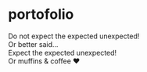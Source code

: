 # portofolio

Do not expect the expected unexpected!<br/>
Or better said...<br/>
Expect the expected unexpected!<br/>
Or muffins & coffee ♥<br/>
<!-- 
OK, maybe last time I forgot to add some updates here, it happens even with the best of us...
Sadly...
Anyway, at least on macOS the dark mode based on system settings works (so far and at least on live server, let's see after production version goes online on GitHub, so I can test mobile as well).
---------------
Okidoki, so I managed to implement the dark mode buttons and also the script for it, should work fine for sys dark mode as well...
For today, i guess thats enough...
---------------
Ahh man... it's a pain to do trial and error when you're not sure if you really understand everything... I mean, it's fun, I like what I do, I like to see the result... but it's a hell of a gamie so I don't know... Let's see what else I can come up with...
 -->